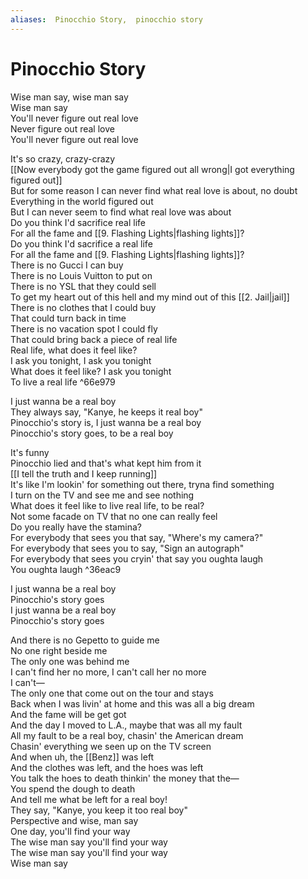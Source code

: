 ```yaml
---
aliases:  Pinocchio Story,  pinocchio story
---
```


# Pinocchio Story

Wise man say, wise man say  
Wise man say  
You'll never figure out real love  
Never figure out real love  
You'll never figure out real love  

It's so crazy, crazy-crazy  
[[Now everybody got the game figured out all wrong|I got everything figured out]]  
But for some reason I can never find what real love is about, no doubt  
Everything in the world figured out  
But I can never seem to find what real love was about  
Do you think I'd sacrifice real life  
For all the fame and [[9. Flashing Lights|flashing lights]]?  
Do you think I'd sacrifice a real life  
For all the fame and [[9. Flashing Lights|flashing lights]]?  
There is no Gucci I can buy  
There is no Louis Vuitton to put on  
There is no YSL that they could sell  
To get my heart out of this hell and my mind out of this [[2. Jail|jail]]  
There is no clothes that I could buy  
That could turn back in time  
There is no vacation spot I could fly  
That could bring back a piece of real life  
Real life, what does it feel like?  
I ask you tonight, I ask you tonight  
What does it feel like? I ask you tonight  
To live a real life ^66e979

I just wanna be a real boy  
They always say, "Kanye, he keeps it real boy"  
Pinocchio's story is, I just wanna be a real boy  
Pinocchio's story goes, to be a real boy  

It's funny  
Pinocchio lied and that's what kept him from it  
[[I tell the truth and I keep running]]  
It's like I'm lookin' for something out there, tryna find something  
I turn on the TV and see me and see nothing  
What does it feel like to live real life, to be real?  
Not some facade on TV that no one can really feel  
Do you really have the stamina?  
For everybody that sees you that say, "Where's my camera?"  
For everybody that sees you to say, "Sign an autograph"  
For everybody that sees you cryin' that say you oughta laugh  
You oughta laugh ^36eac9

I just wanna be a real boy  
Pinocchio's story goes  
I just wanna be a real boy  
Pinocchio's story goes  

And there is no Gepetto to guide me  
No one right beside me  
The only one was behind me  
I can't find her no more, I can't call her no more  
I can't—  
The only one that come out on the tour and stays  
Back when I was livin' at home and this was all a big dream  
And the fame will be get got  
And the day I moved to L.A., maybe that was all my fault  
All my fault to be a real boy, chasin' the American dream  
Chasin' everything we seen up on the TV screen  
And when uh, the [[Benz]] was left  
And the clothes was left, and the hoes was left  
You talk the hoes to death thinkin' the money that the—  
You spend the dough to death  
And tell me what be left for a real boy!  
They say, "Kanye, you keep it too real boy"  
Perspective and wise, man say  
One day, you'll find your way  
The wise man say you'll find your way  
The wise man say you'll find your way  
Wise man say
